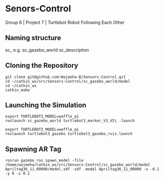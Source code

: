 # Senors-Control
Group 6 | Project 7 | Turtlebot Robot Following Each Other
## Naming structure
sc_<packagename>
e.g. sc_gazebo_world
     sc_description

## Cloning the Repository
    git clone git@github.com:Wajeeha-B/Sensors-Control.git
    cd ~/catkin_ws/src/Sensors-Control/sc_gazebo_world/model
    cd ~/catkin_ws
    catkin_make

## Launching the Simulation
    export TURTLEBOT3_MODEL=waffle_pi
    roslaunch sc_gazebo_world turtlebot3_marker_V3_V2\ .launch
    
    export TURTLEBOT3_MODEL=waffle_pi
    roslaunch turtlebot3_gazebo turtlebot3_gazebo_rviz.launch
    
## Spawning AR Tag
    rosrun gazebo_ros spawn_model -file /home/wajeeha/catkin_ws/src/Sensors-Control/sc_gazebo_world/model Apriltag36_11_00000/model.sdf -sdf -model Apriltag36_11_00000 -x -0.1 -y 0 -z 0.1
